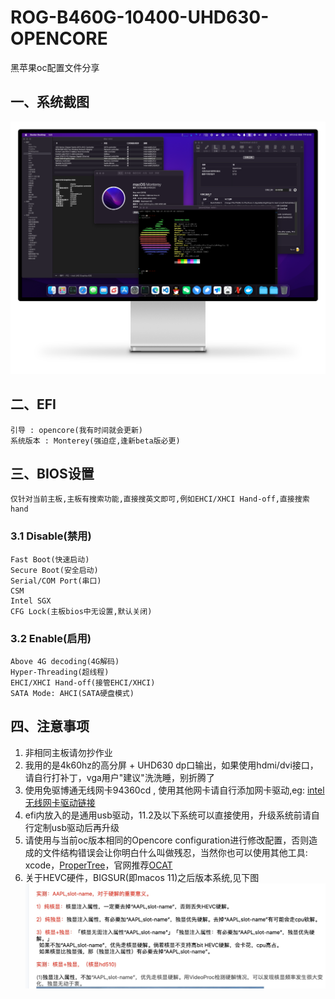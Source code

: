 # ROG-B460G-10400-UHD630-OPENCORE
黑苹果oc配置文件分享

## 一、系统截图
![avatar](https://github.com/JhonsonT/ROG-B460G-10400-UHD630-OPENCORE/blob/main/images/system.png)

## 二、EFI
```text
引导 : opencore(我有时间就会更新)
系统版本 : Monterey(强迫症,逢新beta版必更)
```

## 三、BIOS设置

```text
仅针对当前主板,主板有搜索功能,直接搜英文即可,例如EHCI/XHCI Hand-off,直接搜索hand
```

### 3.1 Disable(禁用)
```text
Fast Boot(快速启动)
Secure Boot(安全启动)
Serial/COM Port(串口)
CSM
Intel SGX
CFG Lock(主板bios中无设置,默认关闭)
```

### 3.2 Enable(启用)
```text
Above 4G decoding(4G解码)
Hyper-Threading(超线程)
EHCI/XHCI Hand-off(接管EHCI/XHCI)
SATA Mode: AHCI(SATA硬盘模式)
```

## 四、注意事项

1. 非相同主板请勿抄作业
2. 我用的是4k60hz的高分屏 + UHD630 dp口输出，如果使用hdmi/dvi接口，请自行打补丁，vga用户"建议"洗洗睡，别折腾了
3. 使用免驱博通无线网卡94360cd , 使用其他网卡请自行添加网卡驱动,eg: [intel无线网卡驱动链接](https://openintelwireless.github.io/itlwm/)
4. efi内放入的是通用usb驱动，11.2及以下系统可以直接使用，升级系统前请自行定制usb驱动后再升级
5. 请使用与当前oc版本相同的Opencore configuration进行修改配置，否则造成的文件结构错误会让你明白什么叫做残忍，当然你也可以使用其他工具: xcode，[ProperTree](https://github.com/corpnewt/ProperTree)，官网推荐[OCAT](https://github.com/ic005k/QtOpenCoreConfig)
6. 关于HEVC硬件，BIGSUR(即macos 11)之后版本系统,见下图
![avatar](https://github.com/JhonsonT/ROG-B460G-10400-UHD630-OPENCORE/blob/main/images/HEVC.jpg)
